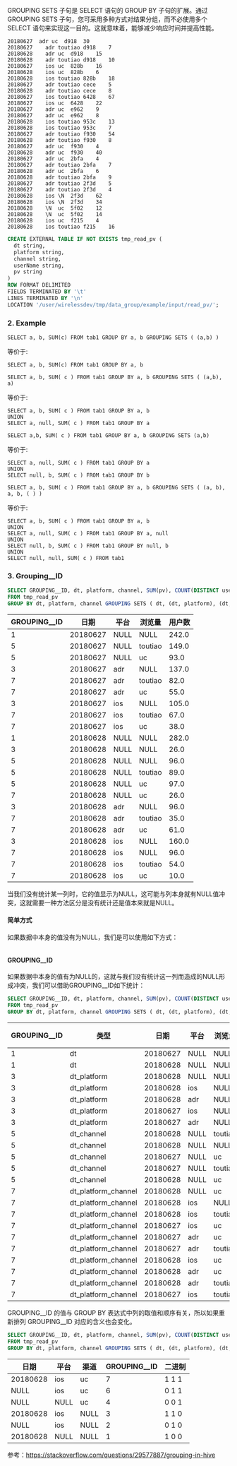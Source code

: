 GROUPING SETS 子句是 SELECT 语句的 GROUP BY 子句的扩展。通过 GROUPING SETS 子句，您可采用多种方式对结果分组，而不必使用多个 SELECT 语句来实现这一目的。这就意味着，能够减少响应时间并提高性能。

```
20180627  adr uc  d918  30
20180627	adr	toutiao	d918	7
20180628	adr	uc	d918	15
20180628	adr	toutiao	d918	10
20180627	ios	uc	828b	16
20180628	ios	uc	828b	6
20180628	ios	toutiao	828b	18
20180627	adr	toutiao	cece	5
20180628	adr	toutiao	cece	8
20180627	ios	toutiao	6428	67
20180627	ios	uc	6428	22
20180627	adr	uc	e962	9
20180627	adr	uc	e962	8
20180628	ios	toutiao	953c	13
20180628	ios	toutiao	953c	7
20180627	adr	toutiao	f930	54
20180628	adr	toutiao	f930	8
20180627	adr	uc	f930	4
20180628	adr	uc	f930	40
20180627	adr	uc	2bfa	4
20180627	adr	toutiao	2bfa	7
20180628	adr	uc	2bfa	6
20180628	adr	toutiao	2bfa	9
20180627	adr	toutiao	2f3d	5
20180627	adr	toutiao	2f3d	4
20180628	ios	\N	2f3d	62
20180628	ios	\N	2f3d	34
20180628	\N	uc	5f02	12
20180628	\N	uc	5f02	14
20180628	ios	uc	f215	4
20180628	ios	toutiao	f215	16
```

```sql
CREATE EXTERNAL TABLE IF NOT EXISTS tmp_read_pv (
  dt string,
  platform string,
  channel string,
  userName string,
  pv string
)
ROW FORMAT DELIMITED
FIELDS TERMINATED BY '\t'
LINES TERMINATED BY '\n'
LOCATION '/user/wirelessdev/tmp/data_group/example/input/read_pv/';
```

### 2. Example

```
SELECT a, b, SUM(c) FROM tab1 GROUP BY a, b GROUPING SETS ( (a,b) )
```
等价于:
```
SELECT a, b, SUM(c) FROM tab1 GROUP BY a, b
```

```
SELECT a, b, SUM( c ) FROM tab1 GROUP BY a, b GROUPING SETS ( (a,b), a)
```
等价于:
```
SELECT a, b, SUM( c ) FROM tab1 GROUP BY a, b
UNION
SELECT a, null, SUM( c ) FROM tab1 GROUP BY a
```

```
SELECT a,b, SUM( c ) FROM tab1 GROUP BY a, b GROUPING SETS (a,b)
```
等价于:
```
SELECT a, null, SUM( c ) FROM tab1 GROUP BY a
UNION
SELECT null, b, SUM( c ) FROM tab1 GROUP BY b
```

```
SELECT a, b, SUM( c ) FROM tab1 GROUP BY a, b GROUPING SETS ( (a, b), a, b, ( ) )
```
等价于:
```
SELECT a, b, SUM( c ) FROM tab1 GROUP BY a, b
UNION
SELECT a, null, SUM( c ) FROM tab1 GROUP BY a, null
UNION
SELECT null, b, SUM( c ) FROM tab1 GROUP BY null, b
UNION
SELECT null, null, SUM( c ) FROM tab1
```

### 3. Grouping__ID

```sql
SELECT GROUPING__ID, dt, platform, channel, SUM(pv), COUNT(DISTINCT userName)
FROM tmp_read_pv
GROUP BY dt, platform, channel GROUPING SETS ( dt, (dt, platform), (dt, channel), (dt, platform, channel));
```

GROUPING__ID|日期|平台|浏览量|用户数
---|---|---|---|---
1|20180627|NULL|NULL|242.0|8
5|20180627|NULL|toutiao|149.0|6
5|20180627|NULL|uc|93.0|6
3|20180627|adr|NULL|137.0|6
7|20180627|adr|toutiao|82.0|5
7|20180627|adr|uc|55.0|4
3|20180627|ios|NULL|105.0|2
7|20180627|ios|toutiao|67.0|1
7|20180627|ios|uc|38.0|2
1|20180628|NULL|NULL|282.0|9
3|20180628|NULL|NULL|26.0|1
5|20180628|NULL|NULL|96.0|1
5|20180628|NULL|toutiao|89.0|7
5|20180628|NULL|uc|97.0|6
7|20180628|NULL|uc|26.0|1
3|20180628|adr|NULL|96.0|4
7|20180628|adr|toutiao|35.0|4
7|20180628|adr|uc|61.0|3
3|20180628|ios|NULL|160.0|4
7|20180628|ios|NULL|96.0|1
7|20180628|ios|toutiao|54.0|3
7|20180628|ios|uc|10.0|2

当我们没有统计某一列时，它的值显示为NULL，这可能与列本身就有NULL值冲突，这就需要一种方法区分是没有统计还是值本来就是NULL。

#### 简单方式

如果数据中本身的值没有为NULL，我们是可以使用如下方式：
```

```

#### GROUPING__ID

如果数据中本身的值有为NULL的，这就与我们没有统计这一列而造成的NULL形成冲突，我们可以借助GROUPING__ID如下统计：

```sql
SELECT GROUPING__ID, dt, platform, channel, SUM(pv), COUNT(DISTINCT userName)
FROM tmp_read_pv
GROUP BY dt, platform, channel GROUPING SETS ( dt, (dt, platform), (dt, channel), (dt, platform, channel));
```

GROUPING__ID|类型|日期|平台|浏览量|用户数
---|---|---|---|---|---
1|dt|20180627|NULL|NULL|242.0|8
1|dt|20180628|NULL|NULL|282.0|9
3|dt_platform|20180628|NULL|NULL|26.0|1
3|dt_platform|20180628|ios|NULL|160.0|4
3|dt_platform|20180628|adr|NULL|96.0|4
3|dt_platform|20180627|ios|NULL|105.0|2
3|dt_platform|20180627|adr|NULL|137.0|6
5|dt_channel|20180628|NULL|toutiao|89.0|7
5|dt_channel|20180628|NULL|NULL|96.0|1
5|dt_channel|20180627|NULL|uc|93.0|6
5|dt_channel|20180627|NULL|toutiao|149.0|6
5|dt_channel|20180628|NULL|uc|97.0|6
7|dt_platform_channel|20180628|NULL|uc|26.0|1
7|dt_platform_channel|20180628|ios|NULL|96.0|1
7|dt_platform_channel|20180628|ios|toutiao|54.0|3
7|dt_platform_channel|20180627|ios|uc|38.0|2
7|dt_platform_channel|20180627|adr|uc|55.0|4
7|dt_platform_channel|20180627|adr|toutiao|82.0|5
7|dt_platform_channel|20180628|ios|uc|10.0|2
7|dt_platform_channel|20180628|adr|uc|61.0|3
7|dt_platform_channel|20180628|adr|toutiao|35.0|4
7|dt_platform_channel|20180627|ios|toutiao|67.0|1

GROUPING__ID 的值与 GROUP BY 表达式中列的取值和顺序有关，所以如果重新排列 GROUPING__ID 对应的含义也会变化。
```sql
SELECT GROUPING__ID, dt, platform, channel, SUM(pv), COUNT(DISTINCT userName)
FROM tmp_read_pv
GROUP BY dt, platform, channel GROUPING SETS ( dt, (dt, platform), (dt, channel), (dt, platform, channel));
```

日期|平台|渠道|GROUPING__ID|二进制
---|---|---|---|---
20180628 |ios |uc |7 | 1 1 1
NULL |ios |uc |6 | 0 1 1
NULL |NULL |uc |4 | 0 0 1
20180628 |ios |NULL |3 | 1 1 0
NULL |ios |NULL |2 | 0 1 0
20180628 |NULL |NULL |1 | 1 0 0





参考：https://stackoverflow.com/questions/29577887/grouping-in-hive
